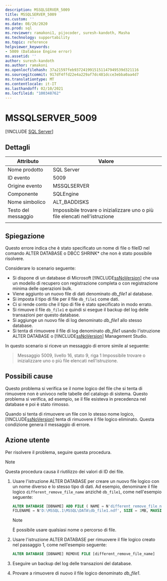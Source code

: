```yaml
---
description: MSSQLSERVER_5009
title: MSSQLSERVER_5009
ms.custom: ''
ms.date: 08/20/2020
ms.prod: sql
ms.reviewer: ramakoni1, pijocoder, suresh-kandoth, Masha
ms.technology: supportability
ms.topic: reference
helpviewer_keywords:
- 5009 (Database Engine error)
ms.assetid: ''
author: suresh-kandoth
ms.author: ramakoni
ms.openlocfilehash: 37a21597feb9372419915151147949539d321116
ms.sourcegitcommit: 917df4ffd22e4a229af7dc481dcce3ebba0aa4d7
ms.translationtype: MT
ms.contentlocale: it-IT
ms.lasthandoff: 02/10/2021
ms.locfileid: "100348762"
---
```

# <a name="mssqlserver_5009"></a>MSSQLSERVER_5009
 [!INCLUDE [SQL Server](../../includes/applies-to-version/sqlserver.md)]

## <a name="details"></a>Dettagli

|Attributo|Valore|
|---|---|
|Nome prodotto|SQL Server|
|ID evento|5009|
|Origine evento|MSSQLSERVER|
|Componente|SQLEngine|
|Nome simbolico|ALT_BADDISKS|
|Testo del messaggio|Impossibile trovare o inizializzare uno o più file elencati nell'istruzione|
||

## <a name="explanation"></a>Spiegazione

Questo errore indica che è stato specificato un nome di file o fileID nel comando ALTER DATABASE o DBCC SHRINK* che non è stato possibile risolvere.

Considerare lo scenario seguente:

- Si dispone di un database di Microsoft [!INCLUDE[ssNoVersion](../../includes/ssnoversion-md.md)] che usa un modello di recupero con registrazione completa o con registrazione minima delle operazioni bulk.
- Viene aggiunto un nuovo file di dati denominato *db_file1* al database.
- Si imposta il tipo di file per il file `db_file1` come dati.
- Ci si rende conto che il tipo di file è stato specificato in modo errato.
- Si rimuove il file `db_file1` e quindi si esegue il backup del log delle transazioni per questo database.
- Si aggiunge un nuovo file di log denominato *db_file1* allo stesso database.
- Si tenta di rimuovere il file di log denominato *db_file1* usando l'istruzione ALTER DATABASE o [!INCLUDE[ssNoVersion](../../includes/ssnoversion-md.md)] Management Studio.

In questo scenario si riceve un messaggio di errore simile al seguente:

> Messaggio 5009, livello 16, stato 9, riga 1 Impossibile trovare o inizializzare uno o più file elencati nell'istruzione.

## <a name="possible-causes"></a>Possibili cause

Questo problema si verifica se il nome logico del file che si tenta di rimuovere non è univoco nelle tabelle del catalogo di sistema. Questo problema si verifica, ad esempio, se il file esisteva in precedenza nel database e poi è stato rimosso.

Quando si tenta di rimuovere un file con lo stesso nome logico, [!INCLUDE[ssNoVersion](../../includes/ssnoversion-md.md)] tenta di rimuovere il file logico eliminato. Questa condizione genera il messaggio di errore.

## <a name="user-action"></a>Azione utente

Per risolvere il problema, seguire questa procedura.

> [!NOTE]
> Questa procedura causa il riutilizzo dei valori di ID dei file.

1. Usare l'istruzione ALTER DATABASE per creare un nuovo file logico con un nome diverso e lo stesso tipo di dati. Ad esempio, denominare il file logico `different_remove_file_name` anziché `db_file1`, come nell'esempio seguente:

    ```sql
    ALTER DATABASE [DBNAME] ADD FILE ( NAME = N'different_remove_file_name',
    FILENAME = N'D:\MSSQL.1\MSSQL\DATA\db_file1.ndf', SIZE = 1MB, MAXSIZE = 1MB)
    ```

    > [!NOTE]
    > È possibile usare qualsiasi nome o percorso di file.

1. Usare l'istruzione ALTER DATABASE per rimuovere il file logico creato nel passaggio 1, come nell'esempio seguente:

    ```sql
    ALTER DATABASE [DBNAME] REMOVE FILE [different_remove_file_name]
    ```

1. Eseguire un backup del log delle transazioni del database.
1. Provare a rimuovere di nuovo il file logico denominato *db_file1*.
